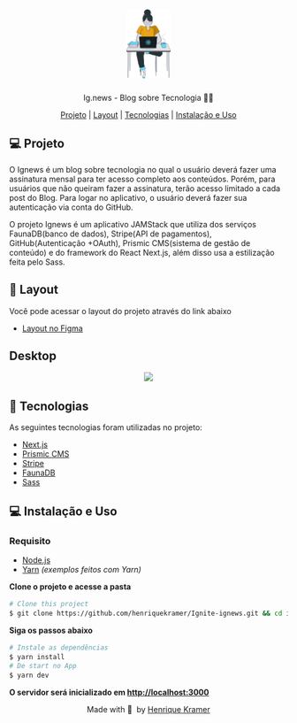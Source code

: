 <h1 align="center">
<img src="https://raw.githubusercontent.com/khalleb/ignews/main/public/images/avatar.svg" alt="ignews" width="16%"/>
</h1>

<p align="center">
  Ig.news - Blog sobre Tecnologia 📰🚀

<p align="center">
  <a href="#-projeto">Projeto</a> |
  <a href="#-layout">Layout</a> |
  <a href="#-tecnologias">Tecnologias</a> |
  <a href="#-instalação-e-uso">Instalação e Uso</a> 
</p>


## 💻 Projeto

<p>O Ignews é um blog sobre tecnologia no qual o usuário deverá fazer uma assinatura mensal para ter acesso completo aos conteúdos. Porém, 
para usuários que não queiram fazer a assinatura, terão acesso limitado a cada post do Blog. Para logar no aplicativo, o usuário deverá fazer sua autenticação
via conta do GitHub.</p>

<p>O projeto Ignews é um aplicativo JAMStack que utiliza dos serviços FaunaDB(banco de dados), Stripe(API de pagamentos), GitHub(Autenticação +OAuth),
Prismic CMS(sistema de gestão de conteúdo) e do framework do React Next.js, além disso usa a estilização feita pelo Sass.</p>

## 🔖 Layout

Você pode acessar o layout do projeto através do link abaixo

- [Layout no Figma](https://www.figma.com/file/UmGqHcsCAqsKAg5P1H8kVZ/ig.news-(Copy))


<h2>Desktop</h2>
<p align="center">
    <img src = "https://user-images.githubusercontent.com/97106134/167515080-326d4164-ad56-4336-a427-25782ba0e758.PNG" width="80%" />
</p>



## 🚀 Tecnologias

As seguintes tecnologias foram utilizadas no projeto:

- [Next.js](https://nextjs.org/)
- [Prismic CMS](https://prismic.io/)
- [Stripe](https://stripe.com/)
- [FaunaDB](https://fauna.com/)
- [Sass](https://sass-lang.com/)

## 💻 Instalação e Uso

### Requisito

- [Node.js](https://nodejs.org/en/)
- [Yarn](https://yarnpkg.com/lang/en/) _(exemplos feitos com Yarn)_

**Clone o projeto e acesse a pasta**

```bash
# Clone this project
$ git clone https://github.com/henriquekramer/Ignite-ignews.git && cd ignews
```
**Siga os passos abaixo**

```bash
# Instale as dependências 
$ yarn install
# De start no App
$ yarn dev
```
**O servidor será inicializado em <http://localhost:3000>**

<p align="center">
  Made with 💜&nbsp; by <a href="https://www.linkedin.com/in/henriquekramer/">Henrique Kramer</a>
</p>
